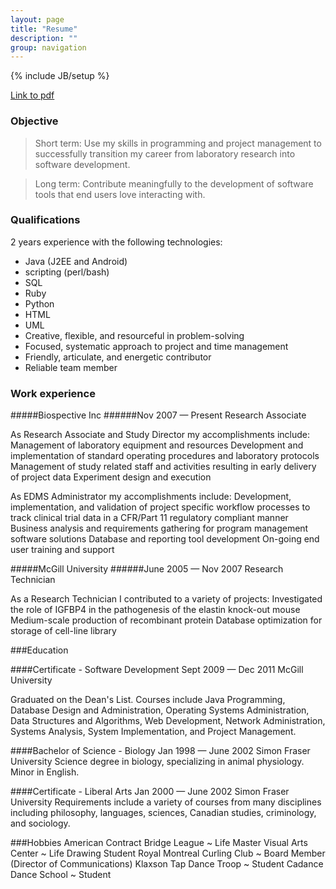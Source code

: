 ```yaml
---
layout: page
title: "Resume"
description: ""
group: navigation
---
```

{% include JB/setup %}

[Link to pdf](https://dl.dropboxusercontent.com/u/62287598/KLeonard_CV.html)

### Objective

>Short term: Use my skills in programming and project management to successfully transition my career from laboratory research into software development.

>Long term: Contribute meaningfully to the development of software tools that end users love interacting with.


### Qualifications

2 years experience with the following technologies:
* Java (J2EE and Android)
* scripting (perl/bash)
* SQL
* Ruby
* Python
* HTML
* UML
* Creative, flexible, and resourceful in problem-solving
* Focused, systematic approach to project and time management
* Friendly, articulate, and energetic contributor
* Reliable team member

### Work experience

#####Biospective Inc
######Nov 2007 — Present
Research Associate

As Research Associate and Study Director my accomplishments include:
Management of laboratory equipment and resources
Development and implementation of standard operating procedures and laboratory protocols
Management of study related staff and activities resulting in early delivery of project data
Experiment design and execution

As EDMS Administrator my accomplishments include:
Development, implementation, and validation of project specific workflow processes to track clinical trial data in a CFR/Part 11 regulatory compliant manner
Business analysis and requirements gathering for program management software solutions
Database and reporting tool development
On-going end user training and support

#####McGill University
######June 2005 — Nov 2007
Research Technician

As a Research Technician I contributed to a variety of projects:
Investigated the role of IGFBP4 in the pathogenesis of the elastin knock-out mouse
Medium-scale production of recombinant protein
Database optimization for storage of cell-line library

###Education

####Certificate - Software Development
Sept 2009 — Dec 2011 McGill University

Graduated on the Dean's List. Courses include Java Programming, Database Design and Administration, Operating Systems Administration, Data Structures and Algorithms, Web Development, Network Administration, Systems Analysis, System Implementation, and Project Management.

####Bachelor of Science - Biology
Jan 1998 — June 2002 Simon Fraser University
Science degree in biology, specializing in animal physiology. Minor in English.

####Certificate - Liberal Arts
Jan 2000 — June 2002 Simon Fraser University
Requirements include a variety of courses from many disciplines including philosophy, languages, sciences, Canadian studies, criminology, and sociology.

###Hobbies
American Contract Bridge League ~ Life Master
Visual Arts Center ~ Life Drawing Student
Royal Montreal Curling Club ~ Board Member (Director of Communications)
Klaxson Tap Dance Troop ~ Student
Cadance Dance School ~ Student
